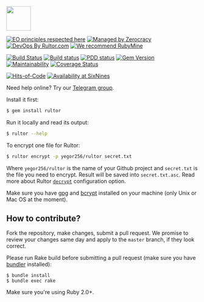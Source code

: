<img src="http://doc.rultor.com/images/logo.svg" width="64px" height="64px"/>

[![EO principles respected here](https://www.elegantobjects.org/badge.svg)](https://www.elegantobjects.org)
[![Managed by Zerocracy](https://www.0crat.com/badge/C3SAYRPH9.svg)](https://www.0crat.com/p/C3SAYRPH9)
[![DevOps By Rultor.com](http://www.rultor.com/b/yegor256/rultor-remote)](http://www.rultor.com/p/yegor256/rultor-remote)
[![We recommend RubyMine](https://www.elegantobjects.org/rubymine.svg)](https://www.jetbrains.com/ruby/)

[![Build Status](https://travis-ci.org/yegor256/rultor-remote.svg)](https://travis-ci.org/yegor256/rultor-remote)
[![Build status](https://ci.appveyor.com/api/projects/status/qinkj0i7h6ralg7w?svg=true)](https://ci.appveyor.com/project/yegor256/rultor-remote)
[![PDD status](http://www.0pdd.com/svg?name=yegor256/rultor-remote)](http://www.0pdd.com/p?name=yegor256/rultor-remote)
[![Gem Version](https://badge.fury.io/rb/rultor.svg)](http://badge.fury.io/rb/rultor)
[![Maintainability](https://api.codeclimate.com/v1/badges/12ac6688bb3135a835dc/maintainability)](https://codeclimate.com/github/yegor256/rultor-remote/maintainability)
[![Coverage Status](https://img.shields.io/coveralls/yegor256/rultor-remote.svg)](https://coveralls.io/r/yegor256/rultor-remote)

[![Hits-of-Code](https://hitsofcode.com/github/yegor256/rultor-remote)](https://hitsofcode.com/view/github/yegor256/rultor-remote)
[![Availability at SixNines](https://www.sixnines.io/b/efd7)](https://www.sixnines.io/h/efd7)

Need help online? Try our [Telegram group](https://t.me/zerocracy).

Install it first:

```bash
$ gem install rultor
```

Run it locally and read its output:

```bash
$ rultor --help
```

To encrypt one file for Rultor:

```bash
$ rultor encrypt -p yegor256/rultor secret.txt
```

Where `yegor256/rultor` is the name of your Github project and `secret.txt`
is the file you need to encrypt. Result will be saved into `secret.txt.asc`.
Read more about Rultor [`decrypt`](http://doc.rultor.com/reference.html#decrypt)
configuration option.

Make sure you have [gpg](https://www.gnupg.org/documentation/manpage.html) and
[bcrypt](http://bcrypt.sourceforge.net/) installed on your machine
(only Unix or Mac OS at the moment).

## How to contribute?

Fork the repository, make changes, submit a pull request.
We promise to review your changes same day and apply to
the `master` branch, if they look correct.

Please run Rake build before submitting a pull request (make sure you
have [bundler](http://bundler.io/) installed):

```
$ bundle install
$ bundle exec rake
```

Make sure you're using Ruby 2.0+.
